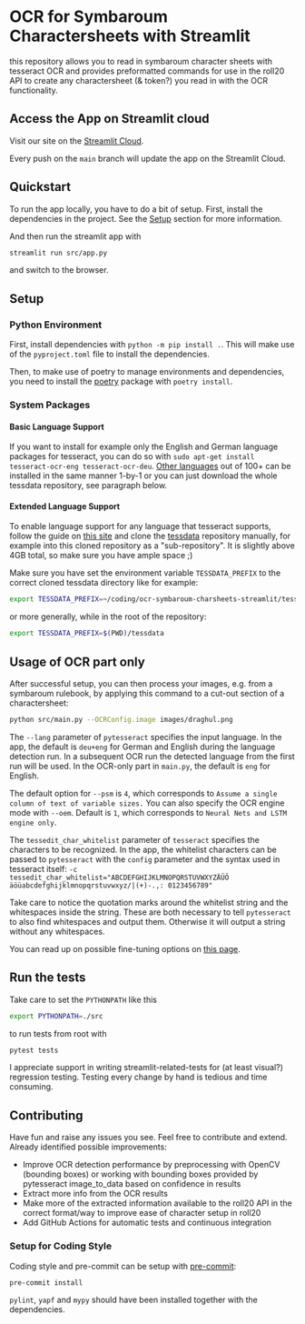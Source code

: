 # OCR for Symbaroum Charactersheets with Streamlit

this repository allows you to read in symbaroum character sheets with tesseract OCR and provides preformatted commands for use in the roll20 API to create any charactersheet (& token?) you read in with the OCR functionality.

## Access the App on Streamlit cloud

Visit our site on the [Streamlit Cloud](https://share.streamlit.io/svenstehle/ocr-symbaroum-charsheets-streamlit/main/src/app.py).

Every push on the `main` branch will update the app on the Streamlit Cloud.

## Quickstart

To run the app locally, you have to do a bit of setup.
First, install the dependencies in the project. See the [Setup](#Setup) section for more information.

And then run the streamlit app with

```bash
streamlit run src/app.py
```

and switch to the browser.

## Setup

### Python Environment

First, install dependencies with `python -m pip install .`. This will make use of the `pyproject.toml` file to install the dependencies.

Then, to make use of poetry to manage environments and dependencies, you need to install the [poetry](https://python-poetry.org/docs/basic-usage/) package with `poetry install`.

### System Packages

#### Basic Language Support

If you want to install for example only the English and German language packages for tesseract, you can do so with `sudo apt-get install tesseract-ocr-eng tesseract-ocr-deu`. [Other languages](https://tesseract-ocr.github.io/tessdoc/Data-Files-in-different-versions.html) out of 100+ can be installed in the same manner 1-by-1 or you can just download the whole tessdata repository, see paragraph below.

#### Extended Language Support

To enable language support for any language that tesseract supports, follow the guide on [this site](https://pyimagesearch.com/2020/08/03/tesseract-ocr-for-non-english-languages/) and clone the [tessdata](https://github.com/tesseract-ocr/tessdata) repository manually, for example into this cloned repository as a "sub-repository". It is slightly above 4GB total, so make sure you have ample space ;)

Make sure you have set the environment variable `TESSDATA_PREFIX` to the correct cloned tessdata directory like for example:

```bash
export TESSDATA_PREFIX=~/coding/ocr-symbaroum-charsheets-streamlit/tessdata
```

or more generally, while in the root of the repository:

```bash
export TESSDATA_PREFIX=$(PWD)/tessdata
```

## Usage of OCR part only

After successful setup, you can then process your images, e.g. from a symbaroum rulebook, by applying this command to a cut-out section of a charactersheet:

```bash
python src/main.py --OCRConfig.image images/draghul.png
```

The `--lang` parameter of `pytesseract` specifies the input language. In the app, the default is `deu+eng` for German and English during the language detection run. In a subsequent OCR run the detected language from the first run will be used. In the OCR-only part in `main.py`, the default is `eng` for English.

The default option for `--psm` is `4`, which corresponds to `Assume a single column of text of variable sizes.`
You can also specify the OCR engine mode with `--oem`. Default is `1`, which corresponds to `Neural Nets and LSTM engine only`.

The `tessedit_char_whitelist` parameter of `tesseract` specifies the characters to be recognized. In the app, the whitelist characters can be passed to `pytesseract` with the `config` parameter and the syntax used in tesseract itself: `-c tessedit_char_whitelist="ABCDEFGHIJKLMNOPQRSTUVWXYZÄÜÖ   äöüabcdefghijklmnopqrstuvwxyz/|(+)-.,: 0123456789"`

Take care to notice the quotation marks around the whitelist string and the whitespaces inside the string. These are both necessary to tell `pytesseract` to also find whitespaces and output them. Otherwise it will output a string without any whitespaces.

You can read up on possible fine-tuning options on [this page](https://ai-facets.org/tesseract-ocr-best-practices/).

## Run the tests

Take care to set the `PYTHONPATH` like this

```bash
export PYTHONPATH=./src
```

to run tests from root with

```bash
pytest tests
```

I appreciate support in writing streamlit-related-tests for (at least visual?) regression testing. Testing every change by hand is tedious and time consuming.

## Contributing

Have fun and raise any issues you see. Feel free to contribute and extend.
Already identified possible improvements:

- Improve OCR detection performance by preprocessing with OpenCV (bounding boxes) or working with bounding boxes provided by pytesseract image_to_data based on confidence in results
- Extract more info from the OCR results
- Make more of the extracted information available to the roll20 API in the correct format/way to improve ease of character setup in roll20
- Add GitHub Actions for automatic tests and continuous integration

### Setup for Coding Style

Coding style and pre-commit can be setup with [pre-commit](https://pre-commit.com/):

```bash
pre-commit install
```

`pylint`, `yapf` and `mypy` should have been installed together with the dependencies.
